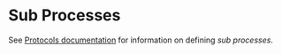 # Sub Processes

See [Protocols documentation](../protocols/0_introduction.md) for information on defining *sub processes*.
